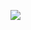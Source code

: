 ![](https://user-images.githubusercontent.com/627794/83083564-72af2780-a054-11ea-96e1-917f67973f6e.png)
